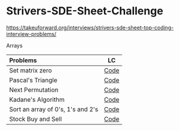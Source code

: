 # Strivers-SDE-Sheet-Challenge
https://takeuforward.org/interviews/strivers-sde-sheet-top-coding-interview-problems/

Arrays

Problems | LC 
| :--- | :---: 
Set matrix zero  | [Code]() 
Pascal's Triangle  | [Code](https://leetcode.com/submissions/detail/964463283/) 
Next Permutation	| [Code]() 
Kadane's Algorithm | [Code]() 
Sort an array of 0's, 1's and 2's | [Code]() 
Stock Buy and Sell | [Code]() 


